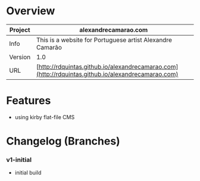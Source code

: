 # Overview

Project | alexandrecamarao.com
--- | ---
Info | This is a website for Portuguese artist Alexandre Camarão
Version | 1.0
URL | [http://rdquintas.github.io/alexandrecamarao.com](http://rdquintas.github.io/alexandrecamarao.com)


# Features
- using kirby flat-file CMS

# Changelog (Branches)

### v1-initial
- initial build
